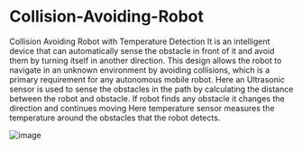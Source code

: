 # Collision-Avoiding-Robot
Collision Avoiding Robot with Temperature Detection
 It is an intelligent device that can automatically sense the obstacle in front of it and avoid them by turning itself in another direction. This design allows the robot to navigate in an unknown environment by avoiding collisions, which is a primary requirement for any autonomous mobile robot. 
 Here an Ultrasonic sensor is used to sense the obstacles in the path by calculating the distance between the robot and obstacle. If robot finds any obstacle it changes the direction and continues moving
 Here temperature sensor measures the temperature around the obstacles that the robot detects.


![image](https://user-images.githubusercontent.com/119735108/205438784-86567300-7331-4583-bdf6-f9e48acf32f1.png)

